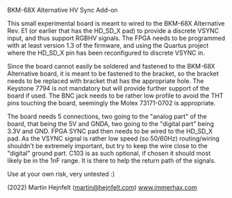 BKM-68X Alternative HV Sync Add-on

This small experimental board is meant to wired to the BKM-68X Alternative Rev. E1 (or earlier that has the HD_SD_X pad) to
provide a discrete VSYNC input, and thus support RGBHV signals. The FPGA needs to be programmed with at least version 1.3 of
the firmware, and using the Quartus project where the HD_SD_X pin has been reconfigured to discrete VSYNC in.

Since the board cannot easily be soldered and fastened to the BKM-68X Alternative board, it is meant to be fastened to the
bracket, so the bracket needs to be replaced with bracket that has the appropriate hole. The Keystone 7794 is not mandatory
but will provide further support of the board if used. The BNC jack needs to be rather low profile to avoid the THT pins
touching the board, seemingly the Molex 73171-0702 is appropriate.

The board needs 5 connections, two going to the "analog part" of the board, that being the 5V and GNDA, two going to the
"digital part" being 3.3V and GND. FPGA SYNC pad then needs to be wired to the HD_SD_X pad. As the VSYNC signal is rather
low speed (so 50/60Hz) routing/wiring shouldn't be extremely important, but try to keep the wire close to the "digital"
ground part. C103 is as such optional, if chosen it should most likely be in the 1nF range. It is there to help the return
path of the signals.

Use at your own risk, very untested :)

(2022) Martin Hejnfelt (martin@hejnfelt.com)
www.immerhax.com 

